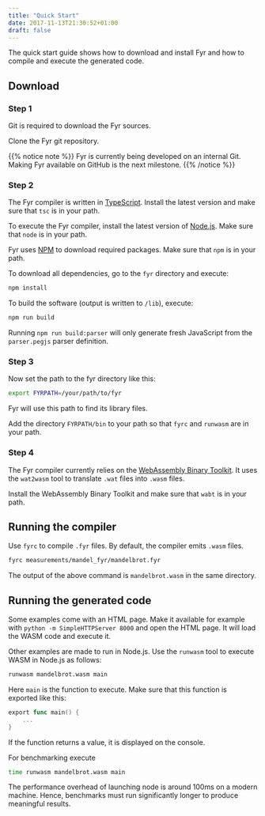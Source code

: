 ```yaml
---
title: "Quick Start"
date: 2017-11-13T21:30:52+01:00
draft: false
---
```


The quick start guide shows how to download and install Fyr and how to compile and execute the generated code.

## Download

### Step 1

Git is required to download the Fyr sources.

Clone the Fyr git repository.

{{% notice note %}}
Fyr is currently being developed on an internal Git.
Making Fyr available on GitHub is the next milestone.
{{% /notice %}}

### Step 2

The Fyr compiler is written in [TypeScript](http://typescriptlang.org). Install the latest version and make sure that `tsc` is in your path.

To execute the Fyr compiler, install the latest version of [Node.js](https://nodejs.org/en/). Make sure that `node` is in your path.

Fyr uses [NPM](https://www.npmjs.com/package/npm) to download required packages. Make sure that `npm` is in your path.

To download all dependencies, go to the `fyr` directory and execute:

```bash
npm install
```

To build the software (output is written to `/lib`), execute:

```bash
npm run build
```

Running `npm run build:parser` will only generate fresh JavaScript from the `parser.pegjs` parser definition.

### Step 3

Now set the path to the fyr directory like this:

```bash
export FYRPATH=/your/path/to/fyr
```

Fyr will use this path to find its library files.

Add the directory `FYRPATH/bin` to your path so that `fyrc` and `runwasm` are in your path.

### Step 4

The Fyr compiler currently relies on the [WebAssembly Binary Toolkit](https://github.com/WebAssembly/wabt).
It uses the `wat2wasm` tool to translate `.wat` files into `.wasm` files.

Install the WebAssembly Binary Toolkit and make sure that `wabt` is in your path.

## Running the compiler

Use `fyrc` to compile `.fyr` files.
By default, the compiler emits `.wasm` files.

```bash
fyrc measurements/mandel_fyr/mandelbrot.fyr
```

The output of the above command is `mandelbrot.wasm` in the same directory.

## Running the generated code

Some examples come with an HTML page.
Make it available for example with `python -m SimpleHTTPServer 8000` and open the HTML page.
It will load the WASM code and execute it.

Other examples are made to run in Node.js.
Use the `runwasm` tool to execute WASM in Node.js as follows:

```bash
runwasm mandelbrot.wasm main
```

Here `main` is the function to execute.
Make sure that this function is exported like this:

```go
export func main() {
    ...
}
```

If the function returns a value, it is displayed on the console.

For benchmarking execute 

```bash
time runwasm mandelbrot.wasm main
```

The performance overhead of launching node is around 100ms on a modern machine.
Hence, benchmarks must run significantly longer to produce meaningful results.
